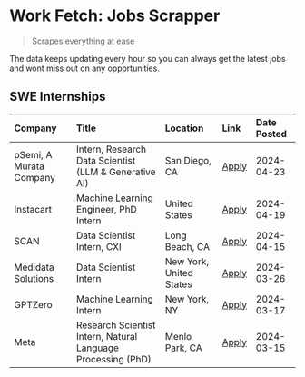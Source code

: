 # Work Fetch: Jobs Scrapper
> Scrapes everything at ease

The data keeps updating every hour so you can always get the latest jobs and wont miss out on any opportunities.

## SWE Internships
<!--START_SECTION:workfetch-->
| Company                 | Title                                                        | Location                | Link                                                                                                                                                                                                                                                                       | Date Posted   |
|:------------------------|:-------------------------------------------------------------|:------------------------|:---------------------------------------------------------------------------------------------------------------------------------------------------------------------------------------------------------------------------------------------------------------------------|:--------------|
| pSemi, A Murata Company | Intern, Research Data Scientist (LLM & Generative AI)        | San Diego, CA           | [Apply](https://www.linkedin.com/jobs/view/intern-research-data-scientist-llm-generative-ai-at-psemi-a-murata-company-3887074168?position=4&pageNum=0&refId=Nw5XQR8MOzHmwGsbyD4cfg%3D%3D&trackingId=HiNR29n2XAlB0Su6Q0pryg%3D%3D&trk=public_jobs_jserp-result_search-card) | 2024-04-23    |
| Instacart               | Machine Learning Engineer, PhD Intern                        | United States           | [Apply](https://www.linkedin.com/jobs/view/machine-learning-engineer-phd-intern-at-instacart-3901991739?position=2&pageNum=0&refId=Nw5XQR8MOzHmwGsbyD4cfg%3D%3D&trackingId=1QAfFjAwl8N%2FEG%2BwImKacQ%3D%3D&trk=public_jobs_jserp-result_search-card)                      | 2024-04-19    |
| SCAN                    | Data Scientist Intern, CXI                                   | Long Beach, CA          | [Apply](https://www.linkedin.com/jobs/view/data-scientist-intern-cxi-at-scan-3899690492?position=9&pageNum=0&refId=Nw5XQR8MOzHmwGsbyD4cfg%3D%3D&trackingId=Izxh%2B8naibSM32%2BGOAtQAA%3D%3D&trk=public_jobs_jserp-result_search-card)                                      | 2024-04-15    |
| Medidata Solutions      | Data Scientist Intern                                        | New York, United States | [Apply](https://www.linkedin.com/jobs/view/data-scientist-intern-at-medidata-solutions-3810253704?position=8&pageNum=0&refId=Nw5XQR8MOzHmwGsbyD4cfg%3D%3D&trackingId=vo5gemii37bqxteLHfWQxw%3D%3D&trk=public_jobs_jserp-result_search-card)                                | 2024-03-26    |
| GPTZero                 | Machine Learning Intern                                      | New York, NY            | [Apply](https://www.linkedin.com/jobs/view/machine-learning-intern-at-gptzero-3860723963?position=7&pageNum=0&refId=Nw5XQR8MOzHmwGsbyD4cfg%3D%3D&trackingId=kbgnkWKugB6HcAGhhNNiqQ%3D%3D&trk=public_jobs_jserp-result_search-card)                                         | 2024-03-17    |
| Meta                    | Research Scientist Intern, Natural Language Processing (PhD) | Menlo Park, CA          | [Apply](https://www.linkedin.com/jobs/view/research-scientist-intern-natural-language-processing-phd-at-meta-3858718375?position=10&pageNum=0&refId=Nw5XQR8MOzHmwGsbyD4cfg%3D%3D&trackingId=6HjYOlNCjFUluQyNyRRY1g%3D%3D&trk=public_jobs_jserp-result_search-card)         | 2024-03-15    |
<!--END_SECTION:workfetch-->
